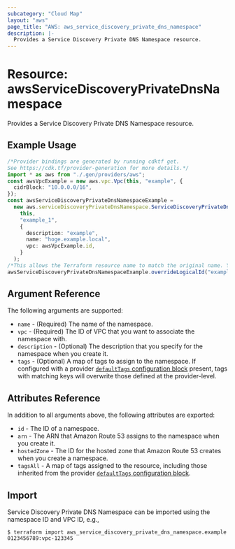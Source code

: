 ```yaml
---
subcategory: "Cloud Map"
layout: "aws"
page_title: "AWS: aws_service_discovery_private_dns_namespace"
description: |-
  Provides a Service Discovery Private DNS Namespace resource.
---
```


# Resource: awsServiceDiscoveryPrivateDnsNamespace

Provides a Service Discovery Private DNS Namespace resource.

## Example Usage

```typescript
/*Provider bindings are generated by running cdktf get.
See https://cdk.tf/provider-generation for more details.*/
import * as aws from "./.gen/providers/aws";
const awsVpcExample = new aws.vpc.Vpc(this, "example", {
  cidrBlock: "10.0.0.0/16",
});
const awsServiceDiscoveryPrivateDnsNamespaceExample =
  new aws.serviceDiscoveryPrivateDnsNamespace.ServiceDiscoveryPrivateDnsNamespace(
    this,
    "example_1",
    {
      description: "example",
      name: "hoge.example.local",
      vpc: awsVpcExample.id,
    }
  );
/*This allows the Terraform resource name to match the original name. You can remove the call if you don't need them to match.*/
awsServiceDiscoveryPrivateDnsNamespaceExample.overrideLogicalId("example");

```

## Argument Reference

The following arguments are supported:

* `name` - (Required) The name of the namespace.
* `vpc` - (Required) The ID of VPC that you want to associate the namespace with.
* `description` - (Optional) The description that you specify for the namespace when you create it.
* `tags` - (Optional) A map of tags to assign to the namespace. If configured with a provider [`defaultTags` configuration block](https://registry.terraform.io/providers/hashicorp/aws/latest/docs#default_tags-configuration-block) present, tags with matching keys will overwrite those defined at the provider-level.

## Attributes Reference

In addition to all arguments above, the following attributes are exported:

* `id` - The ID of a namespace.
* `arn` - The ARN that Amazon Route 53 assigns to the namespace when you create it.
* `hostedZone` - The ID for the hosted zone that Amazon Route 53 creates when you create a namespace.
* `tagsAll` - A map of tags assigned to the resource, including those inherited from the provider [`defaultTags` configuration block](https://registry.terraform.io/providers/hashicorp/aws/latest/docs#default_tags-configuration-block).

## Import

Service Discovery Private DNS Namespace can be imported using the namespace ID and VPC ID, e.g.,

```console
$ terraform import aws_service_discovery_private_dns_namespace.example 0123456789:vpc-123345
```
